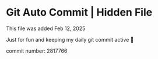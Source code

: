 # Git Auto Commit | Hidden File

This file was added Feb 12, 2025

Just for fun and keeping my daily git commit active 🤪

commit number: 2817766
